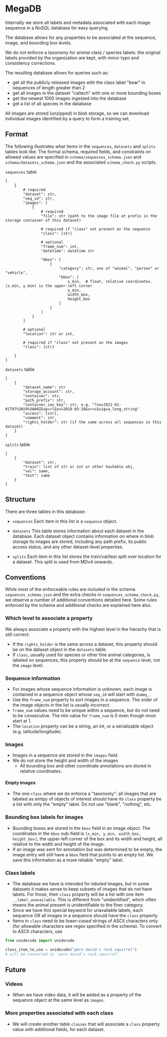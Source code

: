 # MegaDB

Internally we store all labels and metadata associated with each image sequence in a NoSQL database for easy querying.

The database allows for any properties to be associated at the sequence, image, and bounding box levels.

We do not enforce a taxonomy for animal class / species labels: the original labels provided by the organization are kept, with minor typo and consistency corrections.

The resulting database allows for queries such as:
- get all the publicly released images with the class label "bear" in sequences of length greater than 2
- get all images in the dataset "caltech" with one or more bounding boxes
- get the newest 1000 images ingested into the database
- get a list of all species in the database

All images are stored (unzipped) in blob storage, so we can download individual images identified by a query to form a training set.


## Format

The following illustrates what items in the `sequences`, `datasets` and `splits` tables look like. The formal schema, required fields, and constraints on allowed values are specified in `schema/sequences_schema.json` and `schema/datasets_schema.json` and the associated `schema_check.py` scripts.

`sequences` table

```
[
    {
        # required
        "dataset": str,
        "seq_id": str,
        "images": [
            {
                # required
                "file": str (path to the image file at prefix in the storage container of this dataset)
                
                # required if "class" not present on the sequence
                "class": [str]
                
                # optional
                "frame_num": int,
                "datetime": datetime str
                
                "bbox": [
                    {
                        "category": str, one of "animal", "person" or "vehicle",
                        "bbox": [
                            x_min,  # float, relative coordinates. (x_min, y_min) is the upper-left corner
                            y_min,
                            width_box,
                            height_box
                        ]
                    }
                ]
            }
        ]
        
        # optional
        "location": str or int,
        
        # required if "class" not present on the images
        "class": [str]

    }
]

```


`datasets` table

```
[
    {
        "dataset_name": str
        "storage_account": str,
        "container": str,
        "path_prefix": str,
        "container_sas_key": str, e.g. "?se=2021-01-01T07%3A59%3A00Z&sp=rl&sv=2018-03-28&sr=c&sig=a_long_string"
        "access": [str],
        "comment": str,
        "rights_holder": str (if the same across all sequences in this dataset)
    }
]
```

`splits` table

```
[
    {
        "dataset": str,
        "train": list of str or int or other hashable obj,
        "val": same,
        "test": same
    }
]
```


## Structure

There are three tables in this database: 

- `sequences`
Each item in this list is a `sequence` object. 

- `datasets`
This table stores information about each dataset in the database. Each dataset object contains information on where in blob storage its images are stored, including any path prefix, its public access status, and any other dataset-level properties.

- `splits`
Each item in this list stores the train/val/test split over location for a dataset. This split is used from MDv4 onwards. 


## Conventions

While most of the enforceable rules are included in the schema `sequences_schema.json` and the extra checks in `sequences_schema_check.py`, we observe a number of additional conventions detailed here. Some rules enforced by the schema and additional checks are explained here also.

### Which level to associate a property
We always associate a property with the highest level in the hierachy that is still correct:
- If the `rights_holder` is the same across a dataset, this property should be on the dataset object in the `datasets` table.
- If `class`, usually used for species or other fine animal categories, is labeled on sequences, this property should be at the `sequence` level, not the `image` level. 


### Sequence information
- For images whose sequence information is unknown, each image is contained in a sequence object whose `seq_id` will start with `dummy_`.
- Use the `frame_num` property to sort images in a sequence. The order of the image objects in the list is usually *incorrect*.
- `frame_num` values need to be unique within a sequence, but do not need to be consecutive. The min value for `frame_num` is 0 even though most start at 1.
- The `location` property can be a string, an int, or a serializable object (e.g. latitude/longitude).


### Images
- Images in a sequence are stored in the `images` field.
- We do not store the height and width of the images
    - All bounding box and other coordinate annotations are stored in relative coordinates.
    
#### Empty images
- The one `class` where we do enforce a "taxonomy": all images that are labeled as emtpy of objects of interest should have its `class` property be a list with only the "empty" label. Do not use "blank", "nothing", etc. 


### Bounding box labels for images
- Bounding boxes are stored in the `bbox` field in an image object. The coordinates in the `bbox` sub-field is `[x_min, y_min, width_box, height_box]`, the upper-left corner of the box and its width and height, all relative to the width and height of the image.
- If an image was sent for annotation but was determined to be empty, the image entry will still have a `bbox` field that points to an empty list. We save this information as a more reliable "empty" label.


### Class labels
- The database we have is intended for *labeled* images, but in some datasets it makes sense to keep subsets of images that do not have labels. For those, their `class` property will be a list with one item `__label_unavailable`. This is different from "unidentified", which often means the animal present is unidentifiable to the finer category.
- Since we have this special keyword for unavailable labels, each sequence OR all images in a sequence should have the `class` property.
- Items in `class` need to be *lower-cased* strings of ASCII characters only (for allowable characters see regex specified in the schema). To convert to ASCII characters, use

```python
from unidecode import unidecode

class_item_to_use = unidecode("père david's rock squirrel")
# will be converted to "pere david's rock squirrel"
```



## Future

### Videos
- When we have video data, it will be added as a property of the sequence object at the same level as `images`.

### More properties associated with each class
- We will create another table `classes` that will associate a `class` property value with additional fields, for each dataset.
